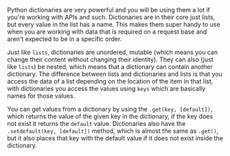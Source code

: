 Python dictionaries are very powerful and you will be using them a lot if you're working with APIs and such. Dictionaries are in their core just lists, but every value in the list has a name. This makes them super handy to use when you are working with data that is required on a request base and aren't expected to be in a specific order.

Just like `lists`, dictionaries are unordered, mutable (which means you can change their content without changing their identity). They can also (just like `lists`) be nested, which means that a dictionary can contain another dictionary. The difference between lists and dictionaries and lists is that you access the data of a list depending on the location of the item in that list, with dictionaries you access the values using `keys` which are basically names for those values.

You can get values from a dictionary by using the `.get(key, [default])`, which returns the value of the given key in the dictionary, if the key does not exist it returns the `default` value. Dictionaries also have the `.setdefault(key, [default])` method, which is almost the same as `.get()`, but it also places that key with the default value if it does not exist inside the dictionary.
